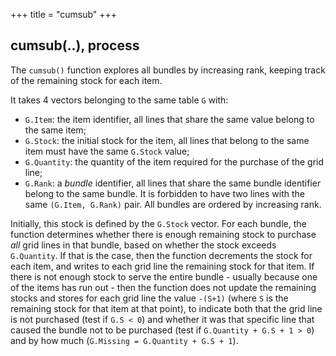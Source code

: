 +++
title = "cumsub"
+++

## cumsub(..), process

<!-- TODO: [vermorel] 'cumsub' doc need to be rewritten. -->

The `cumsub()` function explores all bundles by increasing rank, keeping track of the remaining stock for each item.

It takes 4 vectors belonging to the same table `G` with:

* `G.Item`: the item identifier, all lines that share the same value belong to the same item;
* `G.Stock`: the initial stock for the item, all lines that belong to the same item must have the same `G.Stock` value;
* `G.Quantity`: the quantity of the item required for the purchase of the grid line;
* `G.Rank`: a _bundle_ identifier, all lines that share the same bundle identifier belong to the same bundle. It is forbidden to have two lines with the same `(G.Item, G.Rank)` pair. All bundles are ordered by increasing rank.

Initially, this stock is defined by the `G.Stock` vector. For each bundle, the function determines whether there is enough remaining stock to purchase _all_ grid lines in that bundle, based on whether the stock exceeds `G.Quantity`. If that is the case, then the function decrements the stock for each item, and writes to each grid line the remaining stock for that item. If there is not enough stock to serve the entire bundle - usually because one of the items has run out - then the function does not update the remaining stocks and stores for each grid line the value `-(S+1)` (where `S` is the remaining stock for that item at that point), to indicate both that the grid line is not purchased (test if `G.S < 0`) and whether it was that specific line that caused the bundle not to be purchased (test if `G.Quantity + G.S + 1 > 0`) and by how much (`G.Missing = G.Quantity + G.S + 1`).
